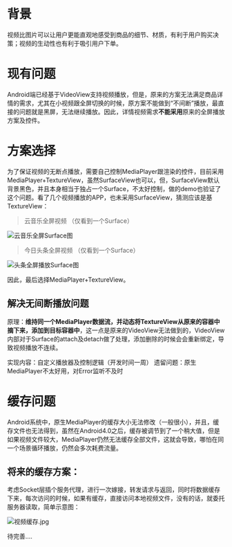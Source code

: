 
# 背景

视频比图片可以让用户更能直观地感受到商品的细节、材质，有利于用户购买决策；视频的生动性也有利于吸引用户下单。


# 现有问题

Android端已经基于VideoView支持视频播放，但是，原来的方案无法满足商品详情的需求，尤其在小视频跟全屏切换的时候，原方案不能做到“不间断”播放，最直接的问题就是黑屏，无法继续播放。因此，详情视频需求**不能采用**原来的全屏播放方案及控件。

# 方案选择

为了保证视频的无断点播放，需要自己控制MediaPlayer跟渲染的控件，目前采用MediaPlayer+TextureView，虽然SurfaceView也可以，但，SurfaceView默认背景黑色，并且本身相当于独占一个Surface，不太好控制，做的demo也验证了这个问题。看了几个视频播放的APP，也未采用SurfaceView，猜测应该是基TextureView：

>云音乐全屏视频 （仅看到一个Surface）

![云音乐全屏Surface图](http://upload-images.jianshu.io/upload_images/1460468-b0411ba3b0a52967.jpg?imageMogr2/auto-orient/strip%7CimageView2/2/w/1240)

>今日头条全屏视频 （仅看到一个Surface）

![头条全屏播放Surface图](http://upload-images.jianshu.io/upload_images/1460468-d03dea487ca99b27.jpg?imageMogr2/auto-orient/strip%7CimageView2/2/w/1240)

因此，最后选择MediaPlayer+TextureView。

## 解决无间断播放问题

原理：**维持同一个MediaPlayer数据流，并动态将TextureView从原来的容器中摘下来，添加到目标容器中**，这一点是原来的VideoView无法做到的，VideoView内部对于Surface的attach及detach做了处理，添加删除的时候会会重新绑定，导致视频播放不连续。

实现内容：自定义播放器及控制逻辑（开发时间一周）
遗留问题：原生MediaPlayer不太好用，对Error监听不及时

# 缓存问题

Android系统中，原生MediaPlayer的缓存大小无法修改（一般很小），并且，缓存文件也无法得到，虽然在Android4.0之后，缓存被调节到了一个稍大值，但是如果视频文件较大，MediaPlayer仍然无法缓存全部文件，这就会导致，哪怕在同一个场景循环播放，仍然会多次耗费流量。

## 将来的缓存方案：

考虑Socket层插个服务代理，进行一次嫁接，转发请求与返回，同时将数据缓存下来，每次访问的时候，如果有缓存，直接访问本地视频文件，没有的话，就委托服务器读取，简单示意图：

![视频缓存.jpg](http://upload-images.jianshu.io/upload_images/1460468-007cd6a5d5770777.jpg?imageMogr2/auto-orient/strip%7CimageView2/2/w/1240)


待完善....
